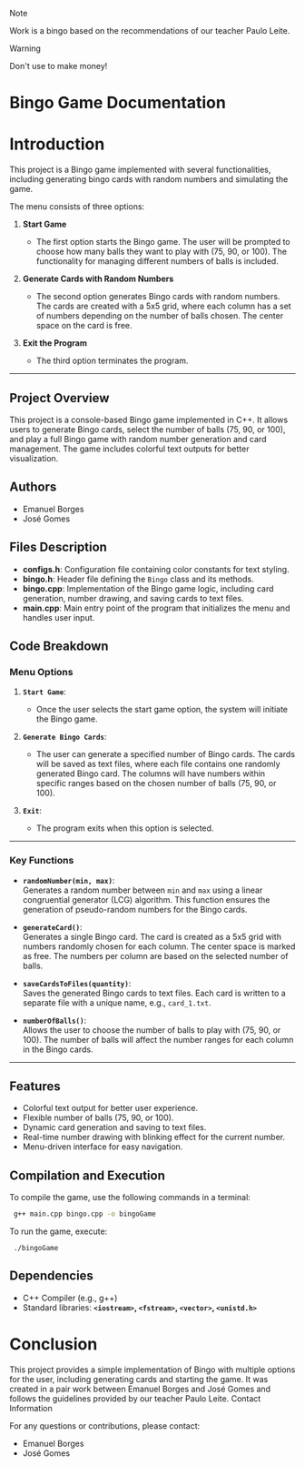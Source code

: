 > [!NOTE]  
> Work is a bingo based on the recommendations of our teacher Paulo Leite.   

> [!WARNING]  
> Don't use to make money!  

# Bingo Game Documentation  

# Introduction  
This project is a Bingo game implemented with several functionalities, including generating bingo cards with random numbers and simulating the game.  

The menu consists of three options:  

1. **Start Game**  
   - The first option starts the Bingo game. The user will be prompted to choose how many balls they want to play with (75, 90, or 100). The functionality for managing different numbers of balls is included.  
   
2. **Generate Cards with Random Numbers**  
   - The second option generates Bingo cards with random numbers. The cards are created with a 5x5 grid, where each column has a set of numbers depending on the number of balls chosen. The center space on the card is free.  

3. **Exit the Program**  
   - The third option terminates the program.  

---  

## Project Overview  
This project is a console-based Bingo game implemented in C++. It allows users to generate Bingo cards, select the number of balls (75, 90, or 100), and play a full Bingo game with random number generation and card management. The game includes colorful text outputs for better visualization.  

## Authors  
- Emanuel Borges  
- José Gomes  

## Files Description  
- **configs.h**: Configuration file containing color constants for text styling.  
- **bingo.h**: Header file defining the `Bingo` class and its methods.  
- **bingo.cpp**: Implementation of the Bingo game logic, including card generation, number drawing, and saving cards to text files.  
- **main.cpp**: Main entry point of the program that initializes the menu and handles user input.  

## Code Breakdown  

### Menu Options  
1. **`Start Game`**:  
   - Once the user selects the start game option, the system will initiate the Bingo game.  
   
2. **`Generate Bingo Cards`**:  
   - The user can generate a specified number of Bingo cards. The cards will be saved as text files, where each file contains one randomly generated Bingo card. The columns will have numbers within specific ranges based on the chosen number of balls (75, 90, or 100).  

3. **`Exit`**:  
   - The program exits when this option is selected.  

---  

### Key Functions  
- **`randomNumber(min, max)`**:  
   Generates a random number between `min` and `max` using a linear congruential generator (LCG) algorithm. This function ensures the generation of pseudo-random numbers for the Bingo cards.  

- **`generateCard()`**:  
   Generates a single Bingo card. The card is created as a 5x5 grid with numbers randomly chosen for each column. The center space is marked as free. The numbers per column are based on the selected number of balls.  

- **`saveCardsToFiles(quantity)`**:  
   Saves the generated Bingo cards to text files. Each card is written to a separate file with a unique name, e.g., `card_1.txt`.  

- **`numberOfBalls()`**:  
   Allows the user to choose the number of balls to play with (75, 90, or 100). The number of balls will affect the number ranges for each column in the Bingo cards.  

---  

## Features  
- Colorful text output for better user experience.  
- Flexible number of balls (75, 90, or 100).  
- Dynamic card generation and saving to text files.  
- Real-time number drawing with blinking effect for the current number.  
- Menu-driven interface for easy navigation.  

## Compilation and Execution  
To compile the game, use the following commands in a terminal:  
```bash
 g++ main.cpp bingo.cpp -o bingoGame
```
To run the game, execute:
```
 ./bingoGame
```

## Dependencies

- C++ Compiler (e.g., g++)
- Standard libraries: **`<iostream>`, `<fstream>`, `<vector>`, `<unistd.h>`**

# Conclusion

This project provides a simple implementation of Bingo with multiple options for the user, including generating cards and starting the game. It was created in a pair work between Emanuel Borges and José Gomes and follows the guidelines provided by our teacher Paulo Leite.
Contact Information

For any questions or contributions, please contact:

- Emanuel Borges
- José Gomes
